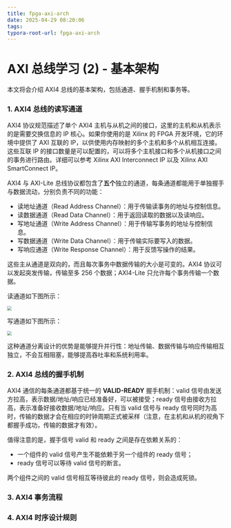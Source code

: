 ```yaml
---
title: fpga-axi-arch
date: 2025-04-29 08:20:06
tags:
typora-root-url: fpga-axi-arch
---
```


# AXI 总线学习 (2) - 基本架构

本文将会介绍 AXI4 总线的基本架构，包括通道、握手机制和事务等。



### 1. AXI4 总线的读写通道

AXI4 协议规范描述了单个 AXI4 主机与从机之间的接口，这里的主机和从机表示的是需要交换信息的 IP 核心。如果你使用的是 Xilinx 的 FPGA 开发环境，它的环境中提供了 AXI 互联的 IP，以供使用内存映射的多个主机和多个从机相互连接。这些互联 IP 的接口数量是可以配置的，可以将多个主机接口和多个从机接口之间的事务进行路由。详细可以参考 Xilinx AXI Interconnect IP 以及 Xilinx AXI SmartConnect IP。

AXI4 与 AXI-Lite 总线协议都包含了**五个**独立的通道，每条通道都能用于单独握手与数据流动，分别负责不同的功能：

- 读地址通道（Read Address Channel）：用于传输读事务的地址与控制信息。
- 读数据通道（Read Data Channel）：用于返回读取的数据以及读响应。
- 写地址通道（Write Address Channel）：用于传输写事务的地址与控制信息。
- 写数据通道（Write Data Channel）：用于传输实际要写入的数据。
- 写响应通道（Write Response Channel）：用于反馈写操作的结果。

这些主从通道是双向的，而且每次事务中数据传输的大小是可变的。AXI4 协议可以发起突发传输，传输至多 256 个数据；AXI4-Lite 只允许每个事务传输一个数据。

读通道如下图所示：

<img src="write_channel.png" style="zoom:60%;" />

写通道如下图所示：

<img src="read_channel.png" style="zoom:60%;" />

这种通道分离设计的优势是能够提升并行性：地址传输、数据传输与响应传输相互独立，不会互相阻塞，能够提高吞吐率和系统利用率。



### 2. AXI4 总线的握手机制

AXI4 通信的每条通道都基于统一的 **VALID-READY** 握手机制：valid 信号由发送方拉高，表示数据/地址/响应已经准备好，可以被接受；ready 信号由接收方拉高，表示准备好接收数据/地址/响应。只有当 valid 信号与 ready 信号同时为高时，传输的数据才会在相应的时钟周期正式被采样（注意，在主机和从机的视角下都握手成功，传输的数据才有效）。

值得注意的是，握手信号 valid 和 ready 之间是存在依赖关系的：

- 一个组件的 valid 信号产生不能依赖于另一个组件的 ready 信号；
- ready 信号可以等待 valid 信号的断言。

两个组件之间的 valid 信号相互等待彼此的 ready 信号，则会造成死锁。

 

### 3. AXI4 事务流程



### 4. AXI4 时序设计规则

